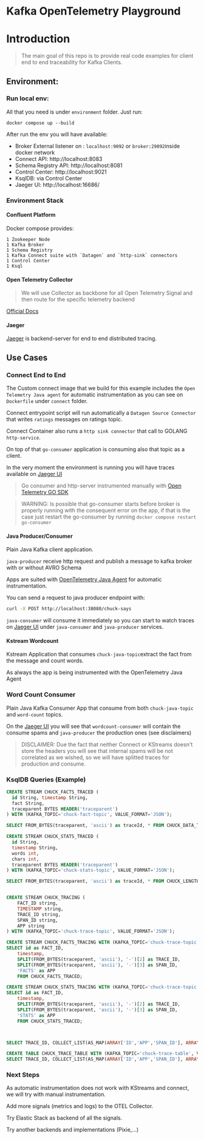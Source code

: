 # Kafka OpenTelemetry Playground

# Introduction

> The main goal of this repo is to provide real code examples for client end to end traceability for Kafka Clients.

## Environment:

### Run local env:

All that you need is under `environment` folder. Just run:

~~~shell
docker compose up --build
~~~

After run the env you will have available:

 - Broker External listener on : `localhost:9092` or `broker:29092`inside docker network
 - Connect API: http://localhost:8083
 - Schema Registry API: http://localhost:8081
 - Control Center: http://localhost:9021
 - KsqlDB: via Control Center
 - Jaeger UI: http://localhost:16686/

### Environment Stack

#### Confluent Platform

Docker compose provides:

~~~
1 Zookeeper Node
1 Kafka Broker
1 Schema Registry
1 Kafka Connect suite with `Datagen` and `http-sink` connectors
1 Control Center
1 Ksql
~~~

#### Open Telemetry Collector

> We will use Collector as backbone for all Open Telemetry Signal and then route for the specific telemetry backend

[Official Docs](https://opentelemetry.io/docs/collector/)

#### Jaeger

[Jaeger](https://www.jaegertracing.io/) is backend-server for end to end distributed tracing.

## Use Cases

### Connect End to End


The Custom connect image that we build for this example includes the `Open Telemetry Java agent` for automatic instrumentation as you can see on `Dockerfile` under `connect` folder. 

Connect entrypoint script will run automatically a `Datagen Source Connector` that writes `ratings` messages on ratings topic.

Connect Container also runs a `http sink connector` that call to GOLANG  `http-service`.

On top of that `go-consumer` application is consuming also that topic as a client.

In the very moment the environment is running you will have traces available on [Jaeger UI](http://localhost:16686/)

>Go consumer and http-server instrumented manually with [Open Telemetry GO SDK](https://github.com/open-telemetry/opentelemetry-go) 

> WARNING: Is possible that go-consumer starts before broker is properly running with the consequent error on the app, if that is the case just restart the go-consumer by running `docker compose restart go-consumer`

#### Java Producer/Consumer

Plain Java Kafka client application.

`java-producer` receive http request and publish a message to kafka broker with or without AVRO Schema

Apps are suited with [OpenTelemetry Java Agent](https://github.com/open-telemetry/opentelemetry-java-instrumentation) for automatic instrumentation.

You can send a request to java producer endpoint with:

```sh
curl -X POST http://localhost:38080/chuck-says
```
`java-consumer` will consume it immediately so you can start to watch traces on [Jaeger UI](http://localhost:16686/)  under `java-consumer` and `java-producer` services. 
#### Kstream Wordcount

Kstream Application that consumes `chuck-java-topic`extract the fact from the message and count words.

As always the app is being instrumented with the OpenTelemetry Java Agent

### Word Count Consumer

Plain Java Kafka Consumer App that consume from both `chuck-java-topic` and `word-count` topics.

On the  [Jaeger UI](http://localhost:16686/) you will see that `wordcount-consumer` will contain the consume spams and `java-producer` the production ones (see disclaimers)


> DISCLAIMER: Due the fact that neither Connect or KStreams doesn't store the headers you will see that internal spams will be not correlated as we wished, so we will have splitted traces for production and consume. 

### KsqlDB Queries (Example)

```sql
CREATE STREAM CHUCK_FACTS_TRACED (
  id String, timestamp String, 
  fact String, 
  traceparent BYTES HEADER('traceparent')
) WITH (KAFKA_TOPIC='chuck-fact-topic', VALUE_FORMAT='JSON');

SELECT FROM_BYTES(traceparent, 'ascii') as traceId, * FROM CHUCK_DATA_TRACED;

CREATE STREAM CHUCK_STATS_TRACED (
  id String, 
  timestamp String, 
  words int, 
  chars int,
  traceparent BYTES HEADER('traceparent')
) WITH (KAFKA_TOPIC='chuck-stats-topic', VALUE_FORMAT='JSON');

SELECT FROM_BYTES(traceparent, 'ascii') as traceId, * FROM CHUCK_LENGTH_TRACED;


CREATE STREAM CHUCK_TRACING (
	FACT_ID string,
	TIMESTAMP string,
	TRACE_ID string,
	SPAN_ID string,
	APP string
) WITH (KAFKA_TOPIC='chuck-trace-topic', VALUE_FORMAT='JSON');

CREATE STREAM CHUCK_FACTS_TRACING WITH (KAFKA_TOPIC='chuck-trace-topic', VALUE_FORMAT='JSON') AS
SELECT id as FACT_ID,
	timestamp,
	SPLIT(FROM_BYTES(traceparent, 'ascii'), '-')[2] as TRACE_ID,
    SPLIT(FROM_BYTES(traceparent, 'ascii'), '-')[3] as SPAN_ID,
    'FACTS' as APP
    FROM CHUCK_FACTS_TRACED;

CREATE STREAM CHUCK_STATS_TRACING WITH (KAFKA_TOPIC='chuck-trace-topic', VALUE_FORMAT='JSON') AS
SELECT id as FACT_ID,
	timestamp,
	SPLIT(FROM_BYTES(traceparent, 'ascii'), '-')[2] as TRACE_ID,
    SPLIT(FROM_BYTES(traceparent, 'ascii'), '-')[3] as SPAN_ID,
    'STATS' as APP
    FROM CHUCK_STATS_TRACED;



SELECT TRACE_ID, COLLECT_LIST(AS_MAP(ARRAY['ID','APP','SPAN_ID'], ARRAY[FACT_ID, APP, SPAN_ID])) AS TRACE FROM CHUCK_TRACING GROUP BY TRACE_ID EMIT CHANGES;

CREATE TABLE CHUCK_TRACE_TABLE WITH (KAFKA_TOPIC='chuck-trace-table', VALUE_FORMAT='JSON') AS
SELECT TRACE_ID, COLLECT_LIST(AS_MAP(ARRAY['ID','APP','SPAN_ID'], ARRAY[FACT_ID, APP, SPAN_ID])) AS TRACE FROM CHUCK_TRACING GROUP BY TRACE_ID EMIT CHANGES;

```


### Next Steps

As automatic instrumentation does not work with KStreams and connect, we will try with manual instrumentation. 

Add more signals (metrics and logs) to the OTEL Collector.

Try Elastic Stack as backend of all the signals.

Try another backends and implementations (Pixie,...)